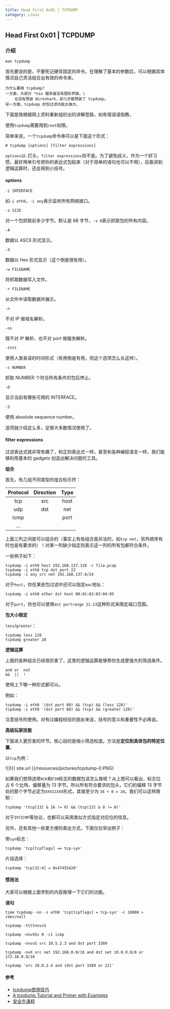 ```yaml
---
title: Head First 0x01 | TCPDUMP
category: Linux
---
```


## Head First 0x01 | TCPDUMP

### 介绍

```
man tcpdump
```

首先要说的是，不要死记硬背固定的命令。在理解了基本的参数后，可以根据具体情况自己灵活组合出有效的命令来。

```
为什么要用 tcpdump?
一方面，大部分 *nix 服务器没有图形界面，\
	也没有预装 Wireshark，却几乎都预装了 tcpdump;
另一方面，tcpdump 的包过滤功能太强大。
```

下面是我根据网上资料重新组织出的讲解思路，如有错误请指教。

使用`tcpdump`需要用到`root`权限。

简单来说，一个`tcpdump`命令串可以是下面这个形式：

```
# tcpdump [options] [filter expressions]
```

`options`以`-`打头，`filter expressions`则不是。为了避免歧义，作为一个好习惯，最好用单引号把你的表达式包起来（对于简单的语句也可以不用），后面讲到逻辑运算时，还会用到小括号。

#### options

`-i INTERFACE`

如`-i eth0`，`-i any`表示监听所有网络接口。

`-s SIZE`

对一个包抓取前多少字节。默认是 68 字节，`-s 0`表示抓取包的所有内容。

`-A`

数据以 ASCII 形式显示。

`-X`

数据以 Hex 形式显示（这个倒是很有用）。

`-w FILENAME`

将抓取数据写入文件。

`-r FILENAME`

从文件中读取数据并展示。

`-n`

不对 IP 做域名解析。

`-nn`

既不对 IP 解析，也不对 port 做服务解析。

`-tttt`

使用人类易读的时间形式（有用倒是有用，但这个选项怎么长这样）。

`-c NUMBER`

抓取 NUMBER 个符合所有条件的包后停止。

`-D`

显示当前有哪些可用的 INTERFACE。

`-S`

使用 absolute sequence number。


选项就介绍这么多，足够大多数情况使用了。

#### filter expressions

过滤表达式就非常有趣了，和正则表达式一样，甚至和各种编程语言一样。我们能够利用基本的 gadgets 创造出解决问题的工具。

**组合**

首先，有几组不同类型的组合标示符：

|Protocol|Direction|Type|
|:-:|:-:|:-:|
|tcp|src|host|
|udp|dst|net|
|icmp||port|
|...|||


上面三列之间是可以组合的（事实上有些组合是非法的，如`tcp net`，另外顺序有时也是有要求的）！对某一列缺少指定则表示这一列的所有包都符合条件。

一些例子如下：

```
tcpdump -i eth0 host 192.168.137.128 -r file.pcap
tcpdump -i eth0 tcp dst port 22
tcpdump -i any src net 192.168.137.0/24
```

对于`host`，你在某些包过滤中还可以指定`mac`地址：

```
tcpdump -i eth0 ether dst host 00:01:02:03:04:05
```

对于`port`，你也可以使用`dst portrange 21-23`这种形式来限定端口范围。


**包大小限定**

`less`/`greater`：

```
tcpdump less 128
tcpdump greater 28
```

**逻辑运算**

上面的各种组合已经很厉害了，这里的逻辑运算能够帮你生成更强大的筛选条件。

```
and	or	not
&&	||	!
```

使用上下哪一种形式都可以。

例如：

```
tcpdump -i eth0 '(dst port 80) && (tcp) && (less 128)'
tcpdump -i eth0 '(dst port 80) && (tcp) && (greater 128)'
```

注意括号的使用。对有过编程经验的朋友来说，括号的意义和重要性不必再说。

**高级玩家技能**

下面进入更厉害的环节。核心目的是缩小筛选粒度。方法是**定位到具体包的特定位置**。

以`tcp`为例：

![]({{ site.url }}/resources/pictures/tcpdump-0.PNG)

如果我们想筛选带`ACK`和`FIN`标志的数据包该怎么做呢？从上图可以看出，标志位占 6 个比特，偏移量为 13 字节。所以所有符合要求的包头，它们的偏移 13 字节处的那个字节必定为`XXX11XXX`形式，其值至少为 `16 + 8 = 24`。我们可以这样限制：

```
tcpdump '(tcp[13] & 16 != 0) && (tcp[13] & 8 != 0)'
```

对于`IP`/`ICMP`等协议，也都可以采用类似方式指定对应位的信息。

另外，还有其他一些更方便的表达方式，下面仅仅举出例子：

带`syn`标志：

```
tcpdump 'tcp[tcpflags] == tcp-syn'
```

片段选择：

```
tcpdump 'tcp[32:4] = 0x47455420'
```

#### 惯用法

大家可以根据上面学到的内容推理一下它们的功能。

**语句**

```
time tcpdump -nn -i eth0 'tcp[tcpflags] = tcp-syn' -c 10000 > /dev/null

tcpdump -ttttnnvvS

tcpdump -nnvXSs 0 -c1 icmp

tcpdump -nnvvS src 10.5.2.3 and dst port 3389

tcpdump -nvX src net 192.168.0.0/16 and dst net 10.0.0.0/8 or 172.16.0.0/16

tcpdump 'src 10.0.2.4 and (dst port 3389 or 22)'
```

#### 参考

- [tcpdump使用技巧](http://linuxwiki.github.io/NetTools/tcpdump.html)
- [A tcpdump Tutorial and Primer with Examples](https://danielmiessler.com/study/tcpdump/)
- [安全牛课程](http://edu.aqniu.com/course/737/learn#lesson/13117)